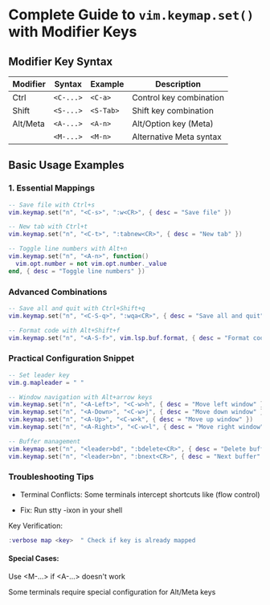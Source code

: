 # Complete Guide to `vim.keymap.set()` with Modifier Keys

## Modifier Key Syntax
| Modifier | Syntax       | Example       | Description              |
|----------|-------------|--------------|--------------------------|
| Ctrl     | `<C-...>`   | `<C-a>`      | Control key combination  |
| Shift    | `<S-...>`   | `<S-Tab>`    | Shift key combination    |
| Alt/Meta | `<A-...>`   | `<A-n>`      | Alt/Option key (Meta)    |
|          | `<M-...>`   | `<M-n>`      | Alternative Meta syntax  |

## Basic Usage Examples

### 1. Essential Mappings
```lua
-- Save file with Ctrl+s
vim.keymap.set("n", "<C-s>", ":w<CR>", { desc = "Save file" })

-- New tab with Ctrl+t
vim.keymap.set("n", "<C-t>", ":tabnew<CR>", { desc = "New tab" })

-- Toggle line numbers with Alt+n
vim.keymap.set("n", "<A-n>", function()
  vim.opt.number = not vim.opt.number._value
end, { desc = "Toggle line numbers" })
```

### Advanced Combinations

```lua
-- Save all and quit with Ctrl+Shift+q
vim.keymap.set("n", "<C-S-q>", ":wqa<CR>", { desc = "Save all and quit" })

-- Format code with Alt+Shift+f
vim.keymap.set("n", "<A-S-f>", vim.lsp.buf.format, { desc = "Format code" })

```


### Practical Configuration Snippet

```lua
-- Set leader key
vim.g.mapleader = " "

-- Window navigation with Alt+arrow keys
vim.keymap.set("n", "<A-Left>", "<C-w>h", { desc = "Move left window" })
vim.keymap.set("n", "<A-Down>", "<C-w>j", { desc = "Move down window" })
vim.keymap.set("n", "<A-Up>", "<C-w>k", { desc = "Move up window" })
vim.keymap.set("n", "<A-Right>", "<C-w>l", { desc = "Move right window" })

-- Buffer management
vim.keymap.set("n", "<leader>bd", ":bdelete<CR>", { desc = "Delete buffer" })
vim.keymap.set("n", "<leader>bn", ":bnext<CR>", { desc = "Next buffer" })
```

### Troubleshooting Tips
- Terminal Conflicts: Some terminals intercept shortcuts like <C-s> (flow control)

- Fix: Run stty -ixon in your shell

Key Verification:

```lua
:verbose map <key>  " Check if key is already mapped
```

#### Special Cases:

Use <M-...> if <A-...> doesn't work

Some terminals require special configuration for Alt/Meta keys
